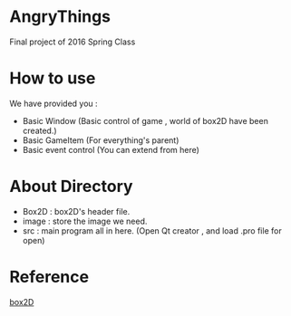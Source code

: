 # AngryThings
Final project of 2016 Spring Class

# How to use
We have provided you :
* Basic Window (Basic control of game , world of box2D have been created.)
* Basic GameItem (For everything's parent)
* Basic event control (You can extend from here)

# About Directory 
* Box2D : box2D's header file.
* image : store the image we need.
* src : main program all in here. (Open Qt creator , and load .pro file for open)

# Reference 
[box2D](http://box2d.org/)

